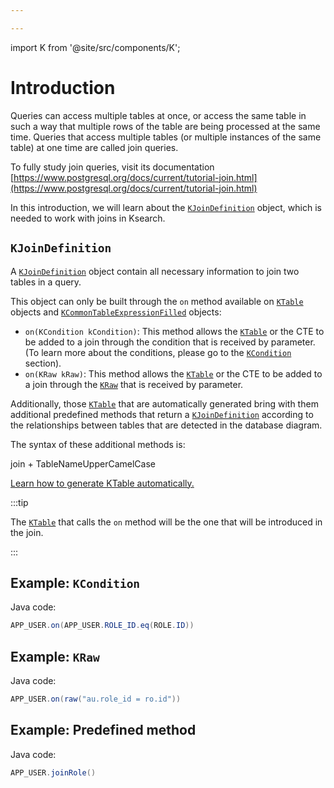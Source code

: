 ```yaml
---

---
```


import K from '@site/src/components/K';

# Introduction

Queries can access multiple tables at once, or access the same table in such a way that multiple rows of the table are being processed at the same time. Queries that access multiple tables (or multiple instances of the same table) at one time are called join queries.

To fully study join queries, visit its documentation [https://www.postgresql.org/docs/current/tutorial-join.html](https://www.postgresql.org/docs/current/tutorial-join.html)

In this introduction, we will learn about the [`KJoinDefinition`](/docs/select-statement/join/introduction#kjoindefinition) object, which is needed to work with joins in Ksearch.

## `KJoinDefinition`

A [`KJoinDefinition`](/docs/select-statement/join/introduction#kjoindefinition) object contain all necessary information to join two tables in a query.

This object can only be built through the `on` method available on [`KTable`](/docs/select-statement/from/introduction) objects and [`KCommonTableExpressionFilled`](/docs/select-statement/with/introduction) objects:

- `on(KCondition kCondition)`: This method allows the [`KTable`](/docs/select-statement/from/introduction) or the CTE to be added to a join through the condition that is received by parameter. (To learn more about the conditions, please go to the [`KCondition`](/docs/conditions/eq) section).
- `on(KRaw kRaw)`: This method allows the [`KTable`](/docs/select-statement/from/introduction) or the CTE to be added to a join through the [`KRaw`](/docs/select-statement/select/introduction#7-kraw) that is received by parameter.

Additionally, those [`KTable`](/docs/select-statement/from/introduction) that are automatically generated bring with them additional predefined methods that return a [`KJoinDefinition`](/docs/select-statement/join/introduction#kjoindefinition) according to the relationships between tables that are detected in the database diagram.

The syntax of these additional methods is:

<p class="text--center">
  join + TableNameUpperCamelCase
</p>

[Learn how to generate KTable automatically.](/docs/data-manipulation/introduction)

:::tip

The [`KTable`](/docs/select-statement/from/introduction) that calls the `on` method will be the one that will be introduced in the join.

:::

## Example: `KCondition`

Java code:

```java
APP_USER.on(APP_USER.ROLE_ID.eq(ROLE.ID))
```

## Example: `KRaw`

Java code:

```java
APP_USER.on(raw("au.role_id = ro.id"))
```

## Example: Predefined method

Java code:

```java
APP_USER.joinRole()
```
